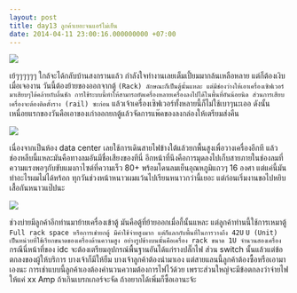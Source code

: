```yaml
---
layout: post
title: day13 ลูกค้าเยอะจนแอร์ไม่เย็น
date: 2014-04-11 23:00:16.000000000 +07:00
---
```

![](https://lh3.googleusercontent.com/-gvfR-oSoNmw/U0ZTrlwlwKI/AAAAAAAAEmc/ABUFYMR1H3w/w1313-h985-no/IMG_20140410_151639.jpg)

เย้ๆๆๆๆๆๆ ใกล้จะได้กลับบ้านสงกรานแล้ว กำลังใจทำงานเลยเต็มเปี้ยมมากล้นเหลือหลาย แต่ก็ต้องเงิบเมื่อเจองาน วันนี้ต้องย้ายของออกจากตู้ `(Rack) ลักษณะก็เป็นตู้นั้นแหละ แต่มีช่องว่างให้เอาเครื่องเซิฟเวอร์มาเสียบๆได้คล้ายกับลิ้นชัก การใช้ระบบนี้ทำให้สามารถยัดเครื่องหลายเครื่องลงไปได้ในพื้นที่อันน้อยนิด ส่วนการเสียบเครื่องจะต้องติดตั้งราง (rail) ซะก่อน` แล้วเจ้าเครื่องเซิฟเวอร์ทั้งหลายนี้ก็ไม่ใช้เบาๆนะเออ ดังนั้นเหนื่อยแรกของวันคือเอาของเก่าออกยกตู้แล้วจัดการแพ๊คของลงกล่องให้เตรียมส่งคืน

![](https://lh5.googleusercontent.com/-NyRsB_yWgCQ/U0Yj4HZx6XI/AAAAAAAAEoc/S1UkODH-1gE/w1351-h985-no/IMG_20140410_115318.jpg)

เนื่องจากเป็นห้อง data center เลยใช้การเดินสายไฟข้างใต้แล้วยกพื้นสูงเพื่อวางเครื่องอีกที แล้วช่องหลืบนี้แหละมันคือทางลมอันมีชื่อเสียงของทีนี่ อีกหน้าที่นึงคือการมุดลงไปเก็บสายภายในช่องลมที่ความแรงพอๆกับขับแมงกาไซต์ที่ความเร็ว 80+ พร้อมโดนลมเย็นอุณหภูมิแถวๆ 16 องศา แต่แค่นี้มันทำอะไรผมไม่ได้หร้อก ทุกวันช่วงหน้าหนาวผมแว้นไปเรียนหนาวกว่านี้เยอะ แต่ก่อนเริ่มงานขอไปหยิบเสื้อกันหนาวแป๊ปนะ

![](https://lh5.googleusercontent.com/-PvKg1NoWcks/U0YfP-Dc-kI/AAAAAAAAEmk/RwO4ZW-c0sQ/w1313-h985-no/IMG_20140410_113325.jpg)

ช่วงบ่ายมีลูกค้าอีกท่านมาย้ายเครื่องเข้าตู้ มันคือตู้ที่ย้ายออกเมื่อกี้นั้นแหละ แต่ลูกค้าท่านนี้ใช้การเหมาตู้ `Full rack space หรือการเช่ายกตู้ มีค่าใช้จ่ายสูงมาก แต่ก็แลกกับพื้นที่ในการวางถึง 42U` `U (Unit) เป็นหน่วยที่ใช้เรียกขนาดของเครื่องด้านความสูง อย่างรูปข้างบนนั้นคือเครื่อง rack ขนาด 1U จำนวนสองเครื่อง` กรณีนี่หน้าที่ของ idc จะต้องเตรียมอุปกรณ์พื้นฐานอันได้แก่รางปลั๊กไฟ ส่วน switch นั้นแล้วแต่ข้อตกลงของผู้ให้บริการ บางเจ้าก็มีให้ยืม บางเจ้าลูกค้าต้องนำมาเอง แต่สายแลนนี้ลูกค้าต้องซื้อหรือเอามาเองนะ การเช่าแบบนี้ลูกค้าเองต้องคำนวนความต้องการไฟไว้ด้วย เพราะส่วนใหญ่จะมีข้อตกลงว่าจ่ายไฟให้แค่ xx Amp ถ้าเกินเบรกเกอร์จะจัด ถ้าอยากได้เพิ่มก็ซื้อเอานะจ้ะ
